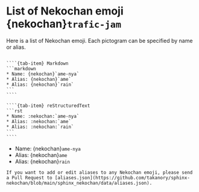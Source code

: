 # List of Nekochan emoji {nekochan}`trafic-jam`

Here is a list of Nekochan emoji.
Each pictogram can be specified by name or alias.

`````{tab-set}

````{tab-item} Markdown
```markdown
* Name: {nekochan}`ame-nya`
* Alias: {nekochan}`ame`
* Alias: {nekochan}`rain`
```
````

````{tab-item} reStructuredText
```rst
* Name: :nekochan:`ame-nya`
* Alias: :nekochan:`ame`
* Alias: :nekochan:`rain`
```
````

`````

* Name: {nekochan}`ame-nya`
* Alias: {nekochan}`ame`
* Alias: {nekochan}`rain`

```{tip}
If you want to add or edit aliases to any Nekochan emoji, please send a Pull Request to [aliases.json](https://github.com/takanory/sphinx-nekochan/blob/main/sphinx_nekochan/data/aliases.json).
```

```{_all_nekochan}
```
